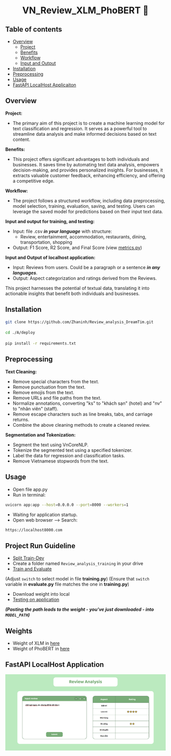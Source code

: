 <h1 align="center">VN_Review_XLM_PhoBERT 💬</h1>


## Table of contents
- [Overview](#overview)
    - [Project](#project)
    - [Benefits](#benefits)
    - [Workflow](#workflow)
    - [Input and Output](#input-and-output)
- [Installation](#installation)
- [Preprocessing](#preprocessing)
- [Usage](#usage)
- [FastAPI LocalHost Applicaiton](#fastapi-localhost-application)


## Overview

**Project:**

- The primary aim of this project is to create a machine learning model for text classification and regression. It serves as a powerful tool to streamline data analysis and make informed decisions based on text content.

**Benefits:**

- This project offers significant advantages to both individuals and businesses. It saves time by automating text data analysis, empowers decision-making, and provides personalized insights. For businesses, it extracts valuable customer feedback, enhancing efficiency, and offering a competitive edge. 

**Workflow:**

- The project follows a structured workflow, including data preprocessing, model selection, training, evaluation, saving, and testing. Users can leverage the saved model for predictions based on their input text data.

**Input and output for training, and testing:**
- Input: file .csv ***in your language*** with structure:
    - Review, entertainment, accommodation, restaurants, dining, transportation, shopping
- Output: F1 Score, R2 Score, and Final Score (view [metrics.py](./A/deploy/metrics.py))


**Input and Output of localhost application:**

- Input: Reviews from users. Could be a paragraph or a sentence ***in any languages***.
- Output: Aspect categorization and ratings derived from the Reviews.

This project harnesses the potential of textual data, translating it into actionable insights that benefit both individuals and businesses.


## Installation
```bash
git clone https://github.com/Zhaninh/Review_analysis_DreamTim.git

cd ./A/deploy

pip install -r requirements.txt
```

## Preprocessing
**Text Cleaning:**
- Remove special characters from the text.
- Remove punctuation from the text.
- Remove emojis from the text.
- Remove URLs and file paths from the text.
- Normalize annotations, converting "ks" to "khách sạn" (hotel) and "nv" to "nhân viên" (staff).
- Remove escape characters such as line breaks, tabs, and carriage returns.
- Combine the above cleaning methods to create a cleaned review.
  
**Segmentation and Tokenization:**
- Segment the text using VnCoreNLP.
- Tokenize the segmented text using a specified tokenizer.
- Label the data for regression and classification tasks.
- Remove Vietnamese stopwords from the text.

## Usage
- Open file app.py
- Run in terminal:
```bash
uvicorn app:app --host=0.0.0.0 --port=8000 --workers=1
```
- Waiting for application startup.
- Open web browser --> Search:
```bash
https://localhost8000.com
```

## Project Run Guideline
- [Split Train-Dev](./A/deploy/nam_split.py)
- Create a folder named `Review_analysis_training` in your drive
- [Train and Evaluate](https://colab.research.google.com/drive/1v7PelQhAJtzPIDl2V9qhCaLe6UO9f5Q9?usp=sharing)

(Adjust `switch` to select model in file **training.py**)
(Ensure that `switch` variable in **evaluate.py** file matches the one in **training.py**)
- Download weight into local
- [Testing on application](./A/deploy/app.py)

***(Pasting the path leads to the weight - you've just downloaded - into `MODEL_PATH`)***

## Weights
- Weight of XLM in [here](https://drive.google.com/file/d/15yhqZeTRkAXsnuZkB1yxH6rH6iUNgAuV/view?usp=sharing)
- Weight of PhoBERT in [here](https://drive.google.com/file/d/17CHUy43r29bc8azu9p-zT85CAu-V5QKa/view?usp=sharing)

## FastAPI LocalHost Application 
![](./images/Web.PNG)
